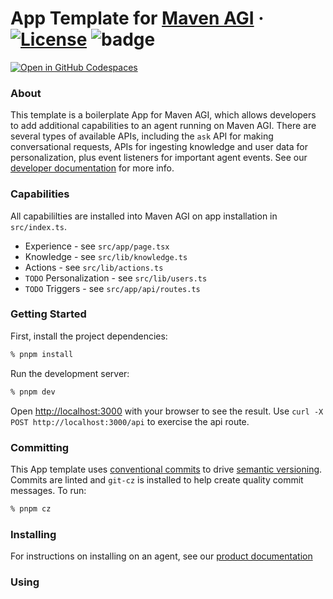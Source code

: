 # App Template for [Maven AGI](https://developers.mavenagi.com/) &middot; [![License](https://img.shields.io/badge/license-MIT-blue.svg)](https://github.com/mavenagi-apps/template/blob/main/LICENSE) ![badge](https://gist.githubusercontent.com/mwflaher/46d409f23d2b17672adfa2dfe9b6b1f0/raw/badge.svg)

[![Open in GitHub Codespaces](https://github.com/codespaces/badge.svg)](https://codespaces.new/mavenagi-apps/template?template=false)

### About

This template is a boilerplate App for Maven AGI, which allows developers to add additional capabilities to an agent running on Maven AGI. There are several types of available APIs, including the `ask` API for making conversational requests, APIs for ingesting knowledge and user data for personalization, plus event listeners for important agent events. See our [developer documentation](https://developers.mavenagi.com) for more info.

### Capabilities

All capabililties are installed into Maven AGI on app installation in `src/index.ts`.

- Experience - see `src/app/page.tsx`
- Knowledge - see `src/lib/knowledge.ts`
- Actions - see `src/lib/actions.ts`
- `TODO` Personalization - see `src/lib/users.ts`
- `TODO` Triggers - see `src/app/api/routes.ts`

### Getting Started

First, install the project dependencies:

```bash
% pnpm install
```

Run the development server:

```bash
% pnpm dev
```

Open [http://localhost:3000](http://localhost:3000) with your browser to see the result. Use `curl -X POST http://localhost:3000/api` to exercise the api route.

### Committing

This App template uses [conventional commits](https://www.conventionalcommits.org/en/v1.0.0/#summary) to drive [semantic versioning](https://semver.org/). Commits are linted and `git-cz` is installed to help create quality commit messages. To run:

```bash
% pnpm cz
```

### Installing

For instructions on installing on an agent, see our [product documentation](https://docs.mavenagi.com)

### Using
